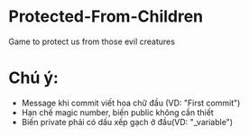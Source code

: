 # Protected-From-Children
Game to protect us from those evil creatures

# Chú ý:
- Message khi commit viết hoa chữ đầu (VD: "First commit")
- Hạn chế magic number, biến public không cần thiết
- Biến private phải có dấu xếp gạch ở đầu(VD: "_variable")
